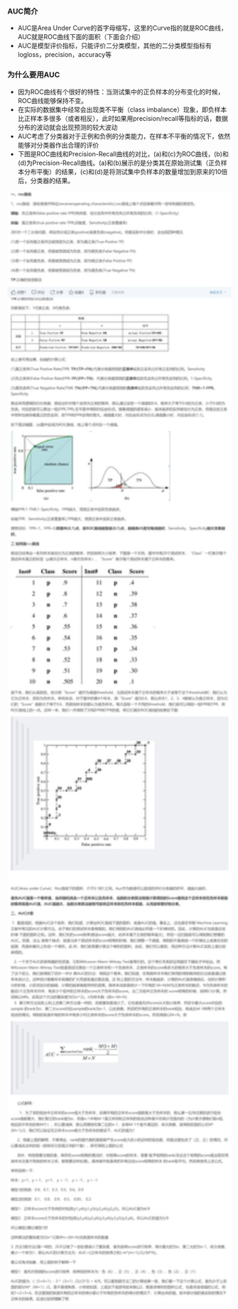 ### AUC简介
- AUC是Area Under Curve的首字母缩写，这里的Curve指的就是ROC曲线，AUC就是ROC曲线下面的面积（下面会介绍） 
- AUC是模型评价指标，只能评价二分类模型，其他的二分类模型指标有logloss，precision，accuracy等  
  
### 为什么要用AUC
- 因为ROC曲线有个很好的特性：当测试集中的正负样本的分布变化的时候，ROC曲线能够保持不变。  
- 在实际的数据集中经常会出现类不平衡（class imbalance）现象，即负样本比正样本多很多（或者相反），此时如果用precision/recall等指标的话，数据分布的波动就会出现预测的较大波动  
- AUC考虑了分类器对于正例和负例的分类能力，在样本不平衡的情况下，依然能够对分类器作出合理的评价  
- 下图是ROC曲线和Precision-Recall曲线的对比，(a)和(c)为ROC曲线，(b)和(d)为Precision-Recall曲线。(a)和(b)展示的是分类其在原始测试集（正负样本分布平衡）的结果，(c)和(d)是将测试集中负样本的数量增加到原来的10倍后，分类器的结果。 
<div align=center><img src="./pics/auc.png" width="600"/></div>  
